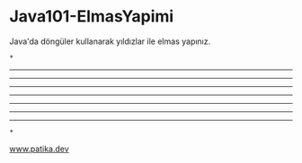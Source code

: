 # Java101-ElmasYapimi

Java'da döngüler kullanarak yıldızlar ile elmas yapınız.

    *
   ***
  *****
 *******
*********
 *******
  *****
   ***
    *
www.patika.dev

